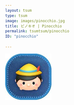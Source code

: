 ```yaml
---
layout: tsum
type: tsum
image: images/pinocchio.jpg
title: ピノキオ | Pinocchio
permalink: tsumtsum/pinocchio
ID: "pinocchio"

---
```

<img class="ui image" src="../images/pinocchio.jpg">
